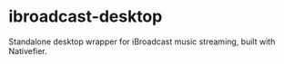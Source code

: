 # ibroadcast-desktop
Standalone desktop wrapper for iBroadcast music streaming, built with Nativefier.
